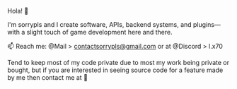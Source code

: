 Hola! 👋

I'm sorrypls and I create software, APIs, backend systems, and plugins—with a slight touch of game development here and there.

📫 Reach me: @Mail > contactsorrypls@gmail.com or at @Discord > l.x70

Tend to keep most of my code private due to most my work being private or bought, but if you are interested in seeing source code for a feature made by me then contact me at 💬
